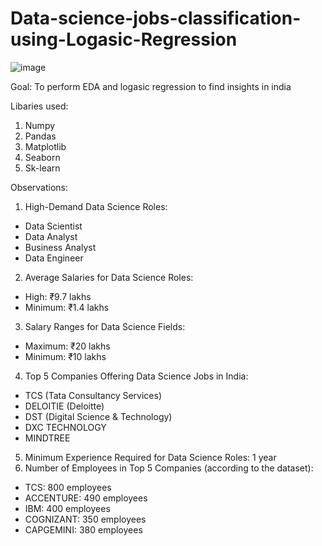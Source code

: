 # Data-science-jobs-classification-using-Logasic-Regression
![image](https://github.com/Santhosh-RP/Data-science-jobs-classification-using-Logasic-Regression/assets/109569208/a0777117-6663-4e56-a98e-2d11f967ea47)


Goal: To perform EDA and logasic regression to find insights in india

Libaries used:
1. Numpy
2. Pandas
3. Matplotlib
4. Seaborn
5. Sk-learn

Observations:

1. High-Demand Data Science Roles:
* Data Scientist
* Data Analyst
* Business Analyst
* Data Engineer
2. Average Salaries for Data Science Roles:
* High: ₹9.7 lakhs
* Minimum: ₹1.4 lakhs
3. Salary Ranges for Data Science Fields:
* Maximum: ₹20 lakhs
* Minimum: ₹10 lakhs
4. Top 5 Companies Offering Data Science Jobs in India:
* TCS (Tata Consultancy Services)
* DELOITIE (Deloitte)
* DST (Digital Science & Technology)
* DXC TECHNOLOGY
* MINDTREE
5. Minimum Experience Required for Data Science Roles: 1 year
6. Number of Employees in Top 5 Companies (according to the dataset):
* TCS: 800 employees
* ACCENTURE: 490 employees
* IBM: 400 employees
* COGNIZANT: 350 employees
* CAPGEMINI: 380 employees
